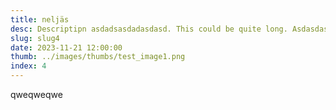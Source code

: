 ```yaml
---
title: neljäs
desc: Descriptipn asdadsasdadasdasd. This could be quite long. Asdasdasdkadksakda.
slug: slug4
date: 2023-11-21 12:00:00
thumb: ../images/thumbs/test_image1.png
index: 4
---
```


qweqweqwe
